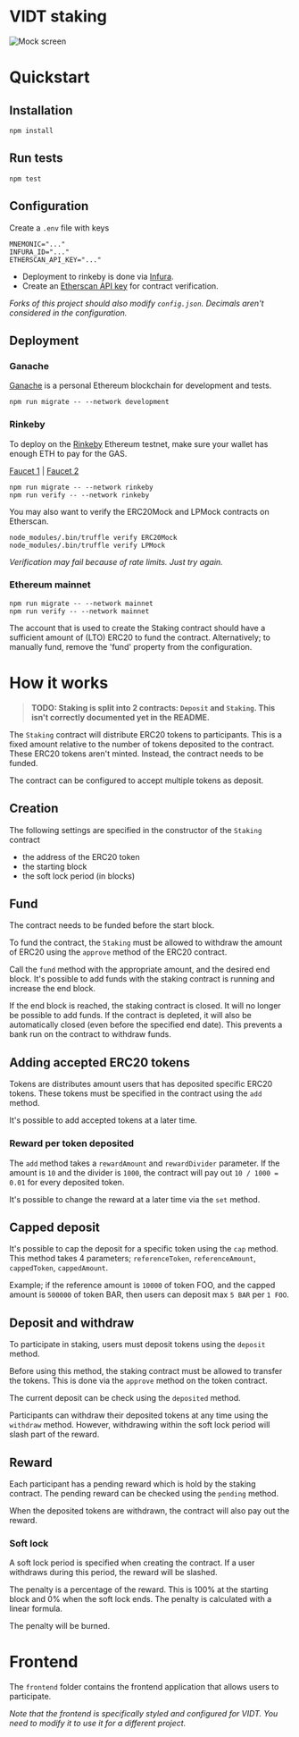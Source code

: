 # VIDT staking
![Mock screen](https://user-images.githubusercontent.com/100821/105279406-c05e3e80-5ba7-11eb-9c97-d4fff8c6a8ef.jpeg)

# Quickstart

## Installation

```
npm install
```

## Run tests

```
npm test
```

## Configuration

Create a `.env` file with keys

```
MNEMONIC="..."
INFURA_ID="..."
ETHERSCAN_API_KEY="..."
```

* Deployment to rinkeby is done via [Infura](https://infura.io/).
* Create an [Etherscan API key](https://etherscan.io/myapikey) for contract verification.

_Forks of this project should also modify `config.json`. Decimals aren't considered in the configuration._

## Deployment

### Ganache

[Ganache](https://www.trufflesuite.com/ganache) is a personal Ethereum blockchain for development and
tests.

```
npm run migrate -- --network development
```

### Rinkeby

To deploy on the [Rinkeby](https://rinkeby.io/) Ethereum testnet, make sure your wallet has enough ETH to pay for the
GAS.

[Faucet 1](https://testnet.help/en/ethfaucet/rinkeby) | [Faucet 2](https://faucet.rinkeby.io/)

```
npm run migrate -- --network rinkeby
npm run verify -- --network rinkeby
```

You may also want to verify the ERC20Mock and LPMock contracts on Etherscan.

```
node_modules/.bin/truffle verify ERC20Mock
node_modules/.bin/truffle verify LPMock
```

_Verification may fail because of rate limits. Just try again._

### Ethereum mainnet

```
npm run migrate -- --network mainnet
npm run verify -- --network mainnet
```

The account that is used to create the Staking contract should have a sufficient amount of (LTO) ERC20 to fund the
contract. Alternatively; to manually fund, remove the 'fund' property from the configuration.

# How it works

> **TODO: Staking is split into 2 contracts: `Deposit` and `Staking`. This isn't correctly documented yet in the README.**

The `Staking` contract will distribute ERC20 tokens to participants. This is a fixed amount relative to the number of
tokens deposited to the contract. These ERC20 tokens aren't minted. Instead, the contract needs to be funded.

The contract can be configured to accept multiple tokens as deposit.

## Creation

The following settings are specified in the constructor of the `Staking` contract

* the address of the ERC20 token
* the starting block
* the soft lock period (in blocks)

## Fund

The contract needs to be funded before the start block. 

To fund the contract, the `Staking` must be allowed to withdraw the amount of ERC20 using the `approve` method of the
ERC20 contract.

Call the `fund` method with the appropriate amount, and the desired end block.  It's possible to add funds with the staking contract
is running and increase the end block.

If the end block is reached, the staking contract is closed. It will no longer be possible to add funds. If the contract is
depleted, it will also be automatically closed (even before the specified end date). This prevents a bank run on the
contract to withdraw funds.

## Adding accepted ERC20 tokens 

Tokens are distributes amount users that has deposited specific ERC20 tokens. These tokens must be specified in the
contract using the `add` method.

It's possible to add accepted tokens at a later time.

### Reward per token deposited

The `add` method takes a `rewardAmount` and `rewardDivider` parameter. If the amount is `10` and the divider is `1000`,
the contract will pay out `10 / 1000 = 0.01` for every deposited token.

It's possible to change the reward at a later time via the `set` method.

## Capped deposit

It's possible to cap the deposit for a specific token using the `cap` method. This method takes 4 parameters;
`referenceToken`, `referenceAmount`, `cappedToken`, `cappedAmount`.

Example; if the reference amount is `10000` of token FOO, and the capped amount is `500000` of token BAR, then users
can deposit max `5 BAR` per `1 FOO`. 

## Deposit and withdraw

To participate in staking, users must deposit tokens using the `deposit` method.

Before using this method, the staking contract must be allowed to transfer the tokens. This is done via the `approve`
method on the token contract.

The current deposit can be check using the `deposited` method. 

Participants can withdraw their deposited tokens at any time using the `withdraw` method. However, withdrawing within
the soft lock period will slash part of the reward.

## Reward

Each participant has a pending reward which is hold by the staking contract. The pending reward can be checked using
the `pending` method.

When the deposited tokens are withdrawn, the contract will also pay out the reward.

### Soft lock

A soft lock period is specified when creating the contract. If a user withdraws during this period, the reward will be 
slashed.

The penalty is a percentage of the reward. This is 100% at the starting block and 0% when the soft lock ends. The
penalty is calculated with a linear formula.

The penalty will be burned.

# Frontend

The `frontend` folder contains the frontend application that allows users to participate.

_Note that the frontend is specifically styled and configured for VIDT. You need to modify it to use it for a
different project._  
